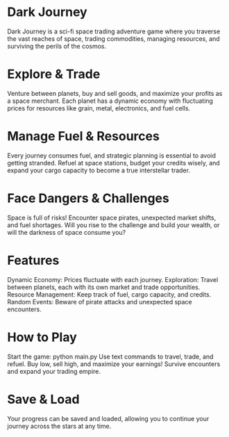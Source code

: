 # Dark Journey

Dark Journey is a sci-fi space trading adventure game where you traverse the vast reaches of space, trading commodities, managing resources, and surviving the perils of the cosmos.

# Explore & Trade
Venture between planets, buy and sell goods, and maximize your profits as a space merchant. Each planet has a dynamic economy with fluctuating prices for resources like grain, metal, electronics, and fuel cells.

# Manage Fuel & Resources
Every journey consumes fuel, and strategic planning is essential to avoid getting stranded. Refuel at space stations, budget your credits wisely, and expand your cargo capacity to become a true interstellar trader.

# Face Dangers & Challenges
Space is full of risks! Encounter space pirates, unexpected market shifts, and fuel shortages. Will you rise to the challenge and build your wealth, or will the darkness of space consume you?

# Features
Dynamic Economy: Prices fluctuate with each journey.
Exploration: Travel between planets, each with its own market and trade opportunities.
Resource Management: Keep track of fuel, cargo capacity, and credits.
Random Events: Beware of pirate attacks and unexpected space encounters.

# How to Play
Start the game: python main.py
Use text commands to travel, trade, and refuel.
Buy low, sell high, and maximize your earnings!
Survive encounters and expand your trading empire.

# Save & Load
Your progress can be saved and loaded, allowing you to continue your journey across the stars at any time.

